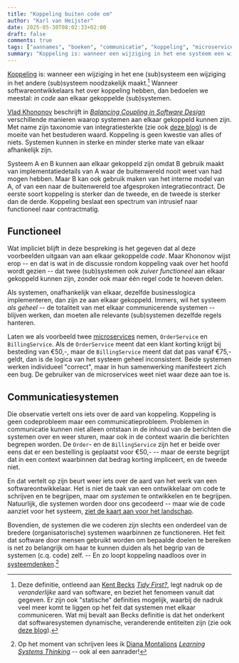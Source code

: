 ```yaml
---
title: "Koppeling buiten code om"
author: "Karl van Heijster"
date: 2025-05-30T08:02:33+02:00
draft: false
comments: true
tags: ["aannames", "boeken", "communicatie", "koppeling", "microservices", "software ontwikkelaar (rol)"]
summary: "Koppeling is: wanneer een wijziging in het ene systeem een wijziging in het andere systeem noodzakelijk maakt. Wanneer softwareontwikkelaars het over koppeling hebben, dan bedoelen we meestal: *in code* aan elkaar gekoppelde systemen. Maar twee systemen kunnen ook *zuiver functioneel* aan elkaar gekoppeld zijn, zonder ook maar één regel code te hoeven delen."
---
```


[Koppeling](/tags/koppeling/ "Blogs met de tag 'koppeling'") is: wanneer een wijziging in het ene (sub)systeem een wijziging in het andere (sub)systeem noodzakelijk maakt.[^1] Wanneer softwareontwikkelaars het over koppeling hebben, dan bedoelen we meestal: *in code* aan elkaar gekoppelde (sub)systemen. 


[Vlad Khononov](https://vladikk.com/) beschrijft in [*Balancing Coupling in Software Design*](https://www.pearson.com/en-us/subject-catalog/p/balancing-coupling-in-software-design-successful-software-architecture-in-general-and-distributed-systems/P200000000372/9780137353576 "Vlad Khononov, 'Balancing Coupling in Software Design: Universal Design Principles for Architecting Modular Software Systems', Addison-Wesley Professional 2024") verschillende manieren waarop systemen aan elkaar gekoppeld kunnen zijn. Met name zijn taxonomie van integratiesterkte (zie ook [deze blog](/blog/25/04/hoge-cohesie-losse-koppeling/ "'Hoge cohesie, losse koppeling'")) is de moeite van het bestuderen waard. Koppeling is geen kwestie van alles of niets. Systemen kunnen in sterke en minder sterke mate van elkaar afhankelijk zijn. 


Systeem A en B kunnen aan elkaar gekoppeld zijn omdat B gebruik maakt van implementatiedetails van A waar de buitenwereld nooit weet van had mogen hebben. Maar B kan ook gebruik maken van het interne model van A, of van een naar de buitenwereld toe afgesproken integratiecontract. De eerste soort koppeling is sterker dan de tweede, en de tweede is sterker dan de derde. Koppeling beslaat een spectrum van intrusief naar functioneel naar contractmatig.


## Functioneel


Wat impliciet blijft in deze bespreking is het gegeven dat al deze voorbeelden uitgaan van aan elkaar gekoppelde *code*. Maar Khononov wijst erop -- en dat is wat in de discussie rondom koppeling vaak over het hoofd wordt gezien -- dat twee (sub)systemen ook *zuiver functioneel* aan elkaar gekoppeld kunnen zijn, zonder ook maar één regel code te hoeven delen.


Als systemen, onafhankelijk van elkaar, dezelfde businesslogica implementeren, dan zijn ze aan elkaar gekoppeld. Immers, wil het systeem *als geheel* -- de totaliteit van met elkaar communicerende systemen -- blijven werken, dan moeten alle relevante (sub)systemen dezelfde regels hanteren. 


Laten we als voorbeeld twee [microservices](/tags/microservices/ "Blogs met de tag 'microservices'") nemen, `OrderService` en `BillingService`. Als de `OrderService` meent dat een klant korting krijgt bij besteding van €50,-, maar de `BillingService` meent dat dat pas vanaf €75,- geldt, dan is de logica van het systeem geheel inconsistent. Beide systemen werken individueel "correct", maar in hun samenwerking manifesteert zich een bug. De gebruiker van de microservices weet niet waar deze aan toe is.


## Communicatiesystemen


Die observatie vertelt ons iets over de aard van koppeling. Koppeling is geen codeprobleem maar een communicatieprobleem. Problemen in communicatie kunnen niet alleen ontstaan in de inhoud van de berichten die systemen over en weer sturen, maar ook in de context waarin die berichten begrepen worden. De `Order`- en de `BillingService` zijn het er beide over eens dat er een bestelling is geplaatst voor €50,- -- maar de eerste begrijpt dat in een context waarbinnen dat bedrag korting impliceert, en de tweede niet.


En dat vertelt op zijn beurt weer iets over de aard van het werk van een softwareontwikkelaar. Het is niet de taak van een ontwikkelaar om code te schrijven en te begrijpen, maar om *systemen* te ontwikkelen en te begrijpen. Natuurlijk, die systemen worden door ons gecodeerd -- maar wie de code aanziet voor het systeem, [ziet de kaart aan voor het landschap](https://en.wikipedia.org/wiki/Map%E2%80%93territory_relation "'Map-terroritory relation', Wikipedia"). 


Bovendien, de systemen die we coderen zijn slechts een onderdeel van de bredere (organisatorische) systemen waarbinnen ze functioneren. Het feit dat software door mensen gebruikt worden om bepaalde doelen te bereiken is net zo belangrijk om haar te kunnen duiden als het begrip van de systemen (c.q. code) zelf. -- En zo loopt koppeling naadloos over in [systeemdenken](https://en.wikipedia.org/wiki/Systems_thinking "'Systems thinking', Wikipedia").[^2]  


[^1]: Deze definitie, ontleend aan [Kent Becks](https://www.kentbeck.com/) [*Tidy First?*](https://www.oreilly.com/library/view/tidy-first/9781098151232/ "Kent Beck, 'Tidy First?: A Personal Exercise in Empirical Software Design', O'Reilly Media, 2023"), legt nadruk op de *veranderlijke* aard van software, en beziet het fenomeen vanuit dat gegeven. Er zijn ook "statische" definities mogelijk, waarbij de nadruk veel meer komt te liggen op het feit dat systemen met elkaar communiceren. Wat mij bevalt aan Becks definitie is dat het onderkent dat softwaresystemen dynamische, veranderende entiteiten zijn (zie ook [deze blog](/blog/24/07/goede-code-is-geteste-code/ "'Goede code is geteste code'")).

[^2]: Op het moment van schrijven lees ik [Diana Montalions](https://montalion.com/) [*Learning Systems Thinking*](https://www.oreilly.com/library/view/learning-systems-thinking/9781098151324/ "Diana Montalion, 'Learning Systems Thinking: Essential Nonlinear Skills and Practices for Software Professionals', O'Reilly Media, 2024") -- ook al een aanrader!
